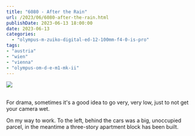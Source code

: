 ```yaml
---
title: "6080 - After the Rain"
url: /2023/06/6080-after-the-rain.html
publishDate: 2023-06-13 18:00:00
date: 2023-06-13
categories:
  - "olympus-m-zuiko-digital-ed-12-100mm-f4-0-is-pro"
tags:
- "austria"
- "wien"
- "vienna"
- "olympus-om-d-e-m1-mk-ii"
---
```

<div class="container">
<div class="center"><a target="_blank" href="https://d25zfm9zpd7gm5.cloudfront.net/1200x1200/2020/20200211_075034_lr.jpg"><img class="webfeedsFeaturedVisual" src="https://d25zfm9zpd7gm5.cloudfront.net/0600x0600/2020/20200211_075034_lr.jpg" /></a></div>
</div>
<br />

For drama, sometimes it's a good idea to go very, very low,
just to not get your camera wet.

On my way to work. To the left, behind the cars was a big,
unoccupied parcel, in the meantime a three-story apartment
block has been built.
